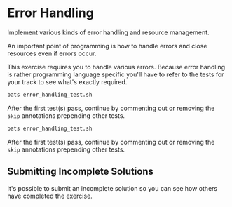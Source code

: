 # Error Handling

Implement various kinds of error handling and resource management.

An important point of programming is how to handle errors and close
resources even if errors occur.

This exercise requires you to handle various errors. Because error handling
is rather programming language specific you'll have to refer to the tests
for your track to see what's exactly required.



```bash
bats error_handling_test.sh
```

After the first test(s) pass, continue by commenting out or removing the `skip` annotations prepending other tests.


```bash
bats error_handling_test.sh
```

After the first test(s) pass, continue by commenting out or removing the `skip` annotations prepending other tests.
## Submitting Incomplete Solutions
It's possible to submit an incomplete solution so you can see how others have completed the exercise.
